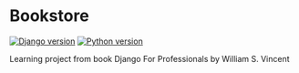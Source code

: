 # Bookstore

[![Django version](https://img.shields.io/badge/django-3.0.5-informational)](https://www.djangoproject.com/)
[![Python version](https://img.shields.io/badge/Python-v3.8-informational)](https://www.python.org/downloads/release/python-380/)

Learning project from book Django For Professionals by William S. Vincent

